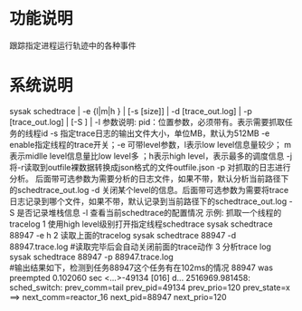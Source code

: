 # 功能说明
跟踪指定进程运行轨迹中的各种事件

# 系统说明
sysak schedtrace <pid> | -e {l|m|h } |  [-s  [size]] |  -d [trace_out.log] |  -p [trace_out.log]  | [-S ]  | -l
参数说明:
	pid：位置参数，必须带有。表示需要抓取任务的线程id
	-s  指定trace日志的输出文件大小，单位MB，默认为512MB
	-e enable指定线程的trace开关；-e 可带level参数，l表示low level信息量较少； m表示midlle level信息量比low level多 ；h表示high level，表示最多的调度信息
	-j 将-r读取到outfile裸数据转换成json格式的文件outfile.json
	-p 对抓取的日志进行分析。 后面带可选参数为需要分析的日志文件，如果不带，默认分析当前路径下的schedtrace_out.log
	-d 关闭某个level的信息。后面带可选参数为需要将trace日志记录到哪个文件，如果不带，默认记录到当前路径下的schedtrace_out.log
	-S 是否记录堆栈信息
	-l  查看当前schedtrace的配置情况
示例: 抓取一个线程的tracelog
	1 使用high level级别打开指定线程schedtrace
		sysak schedtrace 88947 -e h
	2 读取上面的tracelog
		sysak schedtrace 88947 -d 88947.trace.log  #读取完毕后会自动关闭前面的trace动作
	3 分析trace log
		sysak schedtrace 88947  -p  88947.trace.log   
		#输出结果如下，检测到任务88947这个任务有在102ms的情况
		88947 was preempted 0.102060 sec
		<...>-49134 [016] d... 2516969.981458: sched_switch: prev_comm=tail prev_pid=49134 prev_prio=120 prev_state=x ==> next_comm=reactor_16 next_pid=88947 next_prio=120
